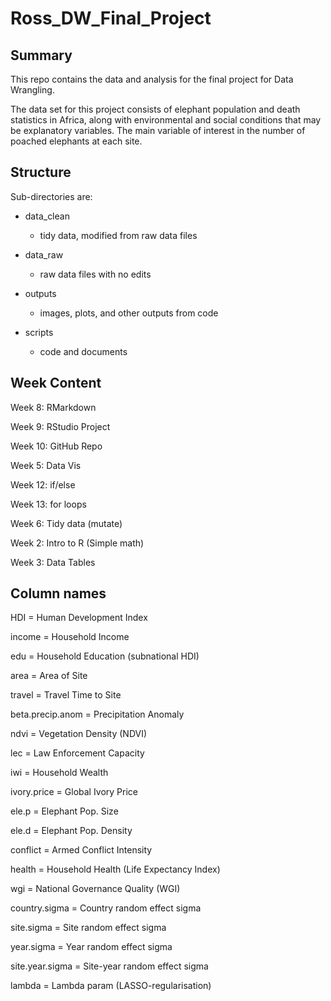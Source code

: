 # Ross_DW_Final_Project

## Summary

This repo contains the data and analysis for the final project for Data Wrangling.

The data set for this project consists of elephant population and death statistics in Africa, along with environmental and social conditions that may be explanatory variables. The main variable of interest in the number of poached elephants at each site.

## Structure

Sub-directories are:

-   data_clean

    -   tidy data, modified from raw data files

-   data_raw

    -   raw data files with no edits

-   outputs

    -   images, plots, and other outputs from code

-   scripts

    -   code and documents

## Week Content

Week 8: RMarkdown

Week 9: RStudio Project

Week 10: GitHub Repo

Week 5: Data Vis

Week 12: if/else

Week 13: for loops

Week 6: Tidy data (mutate)

Week 2: Intro to R (Simple math)

Week 3: Data Tables

## Column names

HDI = Human Development Index

income = Household Income

edu = Household Education (subnational HDI)

area = Area of Site

travel = Travel Time to Site

beta.precip.anom = Precipitation Anomaly

ndvi = Vegetation Density (NDVI)

lec = Law Enforcement Capacity

iwi = Household Wealth

ivory.price = Global Ivory Price

ele.p = Elephant Pop. Size

ele.d = Elephant Pop. Density

conflict = Armed Conflict Intensity

health = Household Health (Life Expectancy Index)

wgi = National Governance Quality (WGI)

country.sigma = Country random effect sigma

site.sigma = Site random effect sigma

year.sigma = Year random effect sigma

site.year.sigma = Site-year random effect sigma

lambda = Lambda param (LASSO-regularisation)
